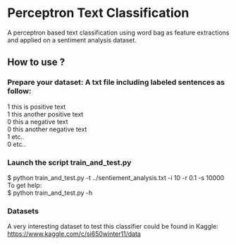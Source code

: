 # Perceptron Text Classification
A perceptron based text classification using word bag as feature extractions and applied on a sentiment analysis dataset.

## How to use ?
### Prepare your dataset: A txt file including labeled sentences as follow:
1 this is positive text
<br>1 this another positive text
<br>0 this a negative text
<br>0 this another negative text
<br>1 etc..
<br>0 etc..
### Launch the script train_and_test.py
$ python train_and_test.py -t ../sentiement_analysis.txt  -i 10 -r 0.1 -s 10000
<br>To get help:<br>
$ python train_and_test.py -h

### Datasets
A very interesting dataset to test this classifier could be found in Kaggle: https://www.kaggle.com/c/si650winter11/data


